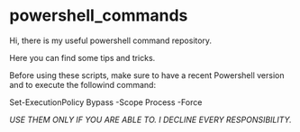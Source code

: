 # powershell_commands
Hi, there is my useful powershell command repository. 

Here you can find some tips and tricks. 

Before using these scripts, make sure to have a recent Powershell version and to execute the followind command:

Set-ExecutionPolicy Bypass -Scope Process -Force

*USE THEM ONLY IF YOU ARE ABLE TO. I DECLINE EVERY RESPONSIBILITY.* 
